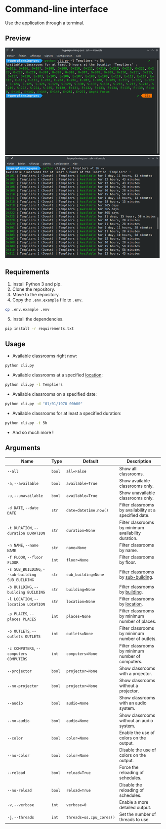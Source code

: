 # Command-line interface

Use the application through a terminal.

## Preview

<img src="images/cli.png" width="500" alt="CLI preview"/>
<img src="images/cli2.png" width="500" alt="CLI preview 2"/>

## Requirements

1. Install Python 3 and pip.
2. Clone the repository.
3. Move to the repository.
4. Copy the `.env.example` file to `.env`.
```bash
cp .env.example .env
```
5. Install the dependencies.
```bash
pip install -r requirements.txt
```

## Usage

- Available classrooms right now:
```bash
python cli.py
```

- Available classrooms at a specified [location](../locations/README.md):
```bash
python cli.py -l Templiers
```

- Available classrooms on a specified date:
```bash
python cli.py -d "01/01/1970 00h00"
```

- Available classrooms for at least a specified duration:
```bash
python cli.py -t 5h
```

- And so much more !

## Arguments

| Name                                             | Type   | Default                    | Description                                            |
|--------------------------------------------------|--------|----------------------------|--------------------------------------------------------|
| `--all`                                          | `bool` | `all=False`                | Show all classrooms.                                   |
| `-a`, `--available`                              | `bool` | `available=True`           | Show available classrooms only.                        |
| `-u`, `--unavailable`                            | `bool` | `available=True`           | Show unavailable classrooms only.                      |
| `-d DATE`, `--date DATE`                         | `str`  | `date=datetime.now()`      | Filter classrooms by availability at a specified date. |
| `-t DURATION`, `--duration DURATION`             | `str`  | `duration=None`            | Filter classrooms by minimum availability duration.    |
| `-n NAME`, `--name NAME`                         | `str`  | `name=None`                | Filter classrooms by name.                             |
| `-f FLOOR`, `--floor FLOOR`                      | `int`  | `floor=None`               | Filter classrooms by floor.                            |
| `-s SUB_BUILDING`, `--sub-building SUB_BUILDING` | `str`  | `sub_building=None`        | Filter classrooms by [sub-building](../locations/README.md).                     |
| `-b BUILDING`, `--building BUILDING`             | `str`  | `building=None`            | Filter classrooms by [building](../locations/README.md).                         |
| `-l LOCATION`, `--location LOCATION`             | `str`  | `location=None`            | Filter classrooms by [location](../locations/README.md).                         |
| `-p PLACES`, `--places PLACES`                   | `int`  | `places=None`              | Filter classrooms by minimum number of places.         |
| `-o OUTLETS`, `--outlets OUTLETS`                | `int`  | `outlets=None`             | Filter classrooms by minimum number of outlets.        |
| `-c COMPUTERS`, `--computers COMPUTERS`          | `int`  | `computers=None`           | Filter classrooms by minimum number of computers.      |
| `--projector`                                    | `bool` | `projector=None`           | Show classrooms with a projector.                      |
| `--no-projector`                                 | `bool` | `projector=None`           | Show classrooms without a projector.                   |
| `--audio`                                        | `bool` | `audio=None`               | Show classrooms with an audio system.                  |
| `--no-audio`                                     | `bool` | `audio=None`               | Show classrooms without an audio system.               |
| `--color`                                        | `bool` | `color=None`               | Enable the use of colors on the output.                |
| `--no-color`                                     | `bool` | `color=None`               | Disable the use of colors on the output.               |
| `--reload`                                       | `bool` | `reload=True`              | Force the reloading of schedules.                      |
| `--no-reload`                                    | `bool` | `reload=True`              | Disable the reloading of schedules.                    |
| `-v`, `--verbose`                                | `int`  | `verbose=0`                | Enable a more detailed output.                         |
| `-j`, `--threads`                                | `int`  | `threads=os.cpu_cores()` | Set the number of threads to use.                      |
